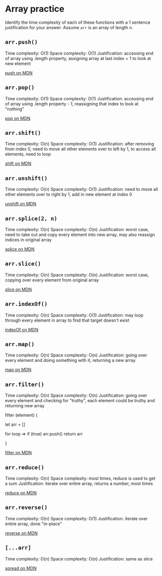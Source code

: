 # Array practice

Identify the time complexity of each of these functions with a 1 sentence
justification for your answer. Assume `arr` is an array of length _n_.

## `arr.push()`

Time complexity: O(1)
Space complexity: O(1)
Justification: accessing end of array using .length property, assigning array at last index + 1 to look at new element

[push on MDN][push]

## `arr.pop()`

Time complexity: O(1)
Space complexity: O(1)
Justification: accessing end of array using .length property - 1, reassigning that index to look at "nothing"

[pop on MDN][pop]

## `arr.shift()`

Time complexity: O(n)
Space complexity: O(1)
Justification: after removing from index 0, need to move all other elements over to left by 1, to access all elements, need to loop

[shift on MDN][shift]

## `arr.unshift()`

Time complexity: O(n)
Space complexity: O(1)
Justification: need to move all other elements over to right by 1, add in new element at index 0

[unshift on MDN][unshift]

## `arr.splice(2, n)`

Time complexity: O(n)
Space complexity: O(n)
Justification: worst case, need to take out and copy every element into new array, may also reassign indices in original array

[splice on MDN][splice]

## `arr.slice()`

Time complexity: O(n)
Space complexity: O(n)
Justification: worst case, copying over every element from original array

[slice on MDN][slice]

## `arr.indexOf()`

Time complexity: O(n)
Space complexity: O(1)
Justification: may loop through every element in array to find that target doesn't exist

[indexOf on MDN][indexOf]

## `arr.map()`

Time complexity: O(n)
Space complexity: O(n)
Justification: going over every element and doing something with it, returning a new array

[map on MDN][map]

## `arr.filter()`

Time complexity: O(n)
Space complexity: O(n)
Justification: going over every element and checking for "truthy", each element could be truthy and returning new array

filter (element) {

let arr = []

for loop => if (true) arr.push() return arr

}

[filter on MDN][filter]

## `arr.reduce()`

Time complexity: O(n)
Space complexity: most times, reduce is used to get a sum
Justification: iterate over entire array, returns a number, most times

[reduce on MDN][reduce]

## `arr.reverse()`

Time complexity: O(n)
Space complexity: O(1)
Justification: iterate over entire array, done "in-place"

[reverse on MDN][reverse]

## `[...arr]`

Time complexity: O(n)
Space complexity: O(n)
Justification: same as slice

[spread on MDN][spread]

[push]: https://developer.mozilla.org/en-US/docs/Web/JavaScript/Reference/Global_Objects/Array/push
[pop]: https://developer.mozilla.org/en-US/docs/Web/JavaScript/Reference/Global_Objects/Array/pop
[shift]: https://developer.mozilla.org/en-US/docs/Web/JavaScript/Reference/Global_Objects/Array/shift
[unshift]: https://developer.mozilla.org/en-US/docs/Web/JavaScript/Reference/Global_Objects/Array/unshift
[splice]: https://developer.mozilla.org/en-US/docs/Web/JavaScript/Reference/Global_Objects/Array/splice
[slice]: https://developer.mozilla.org/en-US/docs/Web/JavaScript/Reference/Global_Objects/Array/slice
[indexOf]: https://developer.mozilla.org/en-US/docs/Web/JavaScript/Reference/Global_Objects/Array/indexOf
[map]: https://developer.mozilla.org/en-US/docs/Web/JavaScript/Reference/Global_Objects/Array/map
[filter]: https://developer.mozilla.org/en-US/docs/Web/JavaScript/Reference/Global_Objects/Array/filter
[reduce]: https://developer.mozilla.org/en-US/docs/Web/JavaScript/Reference/Global_Objects/Array/reduce
[reverse]: https://developer.mozilla.org/en-US/docs/Web/JavaScript/Reference/Global_Objects/Array/reverse
[spread]: https://developer.mozilla.org/en-US/docs/Web/JavaScript/Reference/Operators/Spread_syntax
